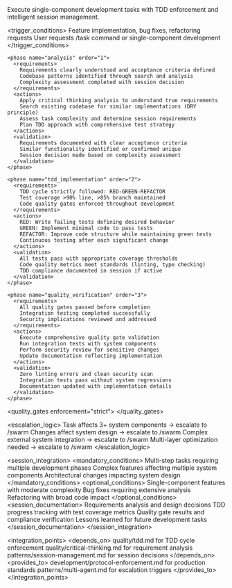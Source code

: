 <module name="task_management" category="development">
  
  <purpose>
    Execute single-component development tasks with TDD enforcement and intelligent session management.
  </purpose>
  
  <trigger_conditions>
    <condition type="automatic">Feature implementation, bug fixes, refactoring requests</condition>
    <condition type="explicit">User requests /task command or single-component development</condition>
  </trigger_conditions>
  
  <implementation>
    
    <phase name="analysis" order="1">
      <requirements>
        Requirements clearly understood and acceptance criteria defined
        Codebase patterns identified through search and analysis
        Complexity assessment completed with session decision
      </requirements>
      <actions>
        Apply critical thinking analysis to understand true requirements
        Search existing codebase for similar implementations (DRY principle)
        Assess task complexity and determine session requirements
        Plan TDD approach with comprehensive test strategy
      </actions>
      <validation>
        Requirements documented with clear acceptance criteria
        Similar functionality identified or confirmed unique
        Session decision made based on complexity assessment
      </validation>
    </phase>
    
    <phase name="tdd_implementation" order="2">
      <requirements>
        TDD cycle strictly followed: RED-GREEN-REFACTOR
        Test coverage >90% line, >85% branch maintained
        Code quality gates enforced throughout development
      </requirements>
      <actions>
        RED: Write failing tests defining desired behavior
        GREEN: Implement minimal code to pass tests
        REFACTOR: Improve code structure while maintaining green tests
        Continuous testing after each significant change
      </actions>
      <validation>
        All tests pass with appropriate coverage thresholds
        Code quality metrics meet standards (linting, type checking)
        TDD compliance documented in session if active
      </validation>
    </phase>
    
    <phase name="quality_verification" order="3">
      <requirements>
        All quality gates passed before completion
        Integration testing completed successfully
        Security implications reviewed and addressed
      </requirements>
      <actions>
        Execute comprehensive quality gate validation
        Run integration tests with system components
        Perform security review for sensitive changes
        Update documentation reflecting implementation
      </actions>
      <validation>
        Zero linting errors and clean security scan
        Integration tests pass without system regressions
        Documentation updated with implementation details
      </validation>
    </phase>
    
  </implementation>
  
  <quality_gates enforcement="strict">
    <gate name="tdd_compliance" requirement="RED-GREEN-REFACTOR cycle documented and followed"/>
    <gate name="test_coverage" requirement="90% line coverage and 85% branch coverage minimum"/>
    <gate name="code_quality" requirement="Zero linting errors, clean type checking"/>
    <gate name="integration_testing" requirement="All integration scenarios tested successfully"/>
    <gate name="security_review" requirement="Security implications identified and addressed"/>
  </quality_gates>
  
  <escalation_logic>
    <trigger condition="multiple_components">Task affects 3+ system components → escalate to /swarm</trigger>
    <trigger condition="architectural_changes">Changes affect system design → escalate to /swarm</trigger>
    <trigger condition="integration_heavy">Complex external system integration → escalate to /swarm</trigger>
    <trigger condition="performance_critical">Multi-layer optimization needed → escalate to /swarm</trigger>
  </escalation_logic>
  
  <session_integration>
    <mandatory_conditions>
      Multi-step tasks requiring multiple development phases
      Complex features affecting multiple system components
      Architectural changes impacting system design
    </mandatory_conditions>
    <optional_conditions>
      Single-component features with moderate complexity
      Bug fixes requiring extensive analysis
      Refactoring with broad code impact
    </optional_conditions>
    <session_documentation>
      Requirements analysis and design decisions
      TDD progress tracking with test coverage metrics
      Quality gate results and compliance verification
      Lessons learned for future development tasks
    </session_documentation>
  </session_integration>
  
  <integration_points>
    <depends_on>
      quality/tdd.md for TDD cycle enforcement
      quality/critical-thinking.md for requirement analysis
      patterns/session-management.md for session decisions
    </depends_on>
    <provides_to>
      development/protocol-enforcement.md for production standards
      patterns/multi-agent.md for escalation triggers
    </provides_to>
  </integration_points>
  
</module>